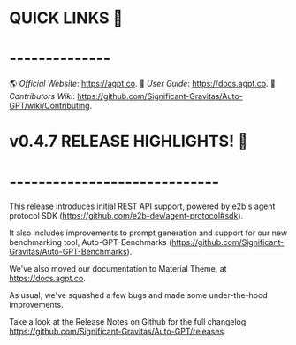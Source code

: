 # QUICK LINKS 🔗
# --------------
🌎 *Official Website*: https://agpt.co.
📖 *User Guide*: https://docs.agpt.co.
👩 *Contributors Wiki*: https://github.com/Significant-Gravitas/Auto-GPT/wiki/Contributing.

# v0.4.7 RELEASE HIGHLIGHTS! 🚀
# -----------------------------
This release introduces initial REST API support, powered by e2b's agent 
protocol SDK (https://github.com/e2b-dev/agent-protocol#sdk). 

It also includes improvements to prompt generation and support 
for our new benchmarking tool, Auto-GPT-Benchmarks
(https://github.com/Significant-Gravitas/Auto-GPT-Benchmarks).

We've also moved our documentation to Material Theme, at https://docs.agpt.co.

As usual, we've squashed a few bugs and made some under-the-hood improvements.

Take a look at the Release Notes on Github for the full changelog:
https://github.com/Significant-Gravitas/Auto-GPT/releases.
